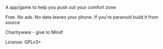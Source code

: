 A app/game to help you push out your comfort zone

Free. No ads. No data leaves your phone. If you're paranoid build it from
source

Charityware - give to Mind!

License: GPLv3+
